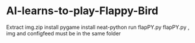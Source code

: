 # AI-learns-to-play-Flappy-Bird
Extract img.zip
install pygame
install neat-python
run flapPY.py
flapPY.py , img and configfeed must be in the same folder
